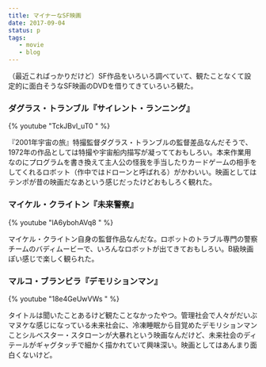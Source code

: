 ```yaml
---
title: マイナーなSF映画
date: 2017-09-04
status: p
tags:
   - movie
   - blog
---
```


（最近こればっかりだけど）SF作品をいろいろ調べていて、観たことなくて設定的に面白そうなSF映画のDVDを借りてきていろいろ観た。

### ダグラス・トランブル『サイレント・ランニング』

{% youtube "TckJBvl_uT0 " %}

『2001年宇宙の旅』特撮監督ダグラス・トランブルの監督差品なんだそうで、1972年の作品としては特撮や宇宙船内描写が凝ってておもしろい。本来作業用なのにプログラムを書き換えて主人公の怪我を手当したりカードゲームの相手をしてくれるロボット（作中ではドローンと呼ばれる）がかわいい。映画としてはテンポが昔の映画だなあという感じだったけどおもしろく観れた。

### マイケル・クライトン『未来警察』

{% youtube "lA6ybohAVq8 " %}

マイケル・クライトン自身の監督作品なんだな。ロボットのトラブル専門の警察チームのバディムービーで、いろんなロボットが出てきておもしろい。B級映画ぽい感じで楽しく観られた。

### マルコ・ブランビラ『デモリションマン』

{% youtube "18e4GeUwVWs " %}

タイトルは聞いたことあるけど観たことなかったやつ。管理社会で人々がだいぶマヌケな感じになっている未来社会に、冷凍睡眠から目覚めたデモリションマンことシルベスター・スタローンが大暴れという映画なんだけど、未来社会のディテールがギャグタッチで細かく描かれていて興味深い。映画としてはあんまり面白くないけど。
